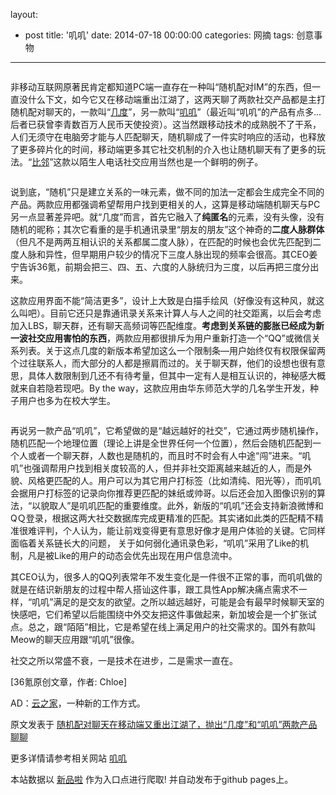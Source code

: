 layout: 
  - post 
title: '叽叽' 
date: 2014-07-18 00:00:00 
categories: 网摘 
tags: 创意事物 
---

<p><img src="http://a.36krcnd.com/photo/2014/27b7ffb26336be450da77122be88f637.png" alt=""/></p>

<p>非移动互联网原著民肯定都知道PC端一直存在一种叫“随机配对IM”的东西，但一直没什么下文，如今它又在移动端重出江湖了，这两天聊了两款社交产品都是主打随机配对聊天的，一款叫“<a target="_blank" data-no-turbolink="true" href="http://imjidu.com/">几度</a>”，另一款叫“<a target="_blank" data-no-turbolink="true" href="http://itunes.apple.com/cn/app/ji-ji-you-qu-de-sui-ji-jiao-you/id867887231?mt=8">叽叽</a>”（最近叫“叽叽”的产品有点多...后者已获曾李青数百万人民币天使投资）。这当然跟移动技术的成熟脱不了干系，人们无须守在电脑旁才能与人匹配聊天，随机聊成了一件实时响应的活动，也释放了更多碎片化的时间，移动端更多其它社交机制的介入也让随机聊天有了更多的玩法。“<a target="_blank" data-no-turbolink="true" href="http://www.36kr.com/p/212613.html">比邻</a>”这款以陌生人电话社交应用当然也是一个鲜明的例子。</p>

<p><img src="http://a.36krcnd.com/photo/2014/d035981cbf4ba4b06ab95de62ab0d379.jpg" alt=""/></p>

<p>说到底，“随机”只是建立关系的一味元素，做不同的加法一定都会生成完全不同的产品。两款应用都强调希望帮用户找到更相关的人，这算是移动端随机聊天与PC另一点显著差异吧。就“几度”而言，首先它融入了<strong>纯匿名</strong>的元素，没有头像，没有随机的昵称；其次它看重的是手机通讯录里“朋友的朋友”这个神奇的<strong>二度人脉群体</strong>（但凡不是两两互相认识的关系都属二度人脉），在匹配的时候也会优先匹配到二度人脉和异性，但早期用户较少的情况下三度人脉出现的频率会很高。其CEO姜宁告诉<span>36氪</span>，前期会把三、四、五、六度的人脉统归为三度，以后再把三度分出来。</p>

<p>这款应用界面不能“简洁更多”，设计上大致是白描手绘风（好像没有这种风，就这么叫吧）。目前它还只是靠通讯录关系来计算人与人之间的社交距离，以后会考虑加入LBS，聊天群，还有聊天高频词等匹配维度。<strong>考虑到关系链的膨胀已经成为新一波社交应用害怕的东西</strong>，两款应用都很排斥为用户重新打造一个“QQ”或微信关系列表。关于这点几度的新版本希望加这么一个限制条—用户始终仅有权限保留两个过往联系人，而大部分的人都是擦肩而过的。关于聊天群，他们的设想也很有意思，具体人数限制到几还不有待考量，但其中一定有人是相互认识的，神秘感大概就来自若隐若现吧。By the way，这款应用由华东师范大学的几名学生开发，种子用户也多为在校大学生。</p>

<p><img src="http://a.36krcnd.com/photo/2014/f3a3b1316f14bca185c981cc87598a1a.jpg" alt=""/></p>

<p>再说另一款产品“叽叽”，它希望做的是“越远越好的社交”，它通过两步随机操作，随机匹配一个地理位置（理论上讲是全世界任何一个位置），然后会随机匹配到一个人或者一个聊天群，人数也是随机的，而且时不时会有人中途“闯”进来。“叽叽”也强调帮用户找到相关度较高的人，但并非社交距离越来越近的人，而是外貌、风格更匹配的人。用户可以为其它用户打标签（比如清纯、阳光等），而叽叽会据用户打标签的记录向你推荐更匹配的妹纸或帅哥。以后还会加入图像识别的算法，“以貌取人”是叽叽匹配的重要维度。此外，新版的“叽叽”还会支持新浪微博和QＱ登录，根据这两大社交数据库完成更精准的匹配。其实诸如此类的匹配精不精准很难评判，个人认为，能让前戏变得更有意思好像才是用户体验的关键。它同样面临着关系链长大的问题， 关于如何弱化通讯录色彩，“叽叽”采用了Like的机制，凡是被Like的用户的动态会优先出现在用户信息流中。</p>

<p>其CEO认为，很多人的QQ列表常年不发生变化是一件很不正常的事，而叽叽做的就是在结识新朋友的过程中帮人搭讪这件事，跟工具性App解决痛点需求不一样，“叽叽”满足的是交友的欲望。之所以越远越好，可能是会有最早时候聊天室的快感吧，它们希望以后能围绕中外交友把这件事做起来，新加坡会是一个扩张试点。总之，跟“陌陌”相比，它是希望在线上满足用户的社交需求的。国外有款叫Meow的聊天应用跟“叽叽”很像。</p>

<p>社交之所以常盛不衰，一是技术在进步，二是需求一直在。</p>
					<p>[<span>36氪</span>原创文章，作者: Chloe]</p>
					<p>AD：<a href="http://cnrdn.com/GJWE" target="_blank">云之家</a>，一种新的工作方式。</p>  



原文发表于 [随机配对聊天在移动端又重出江湖了，抛出“几度”和“叽叽”两款产品聊聊](http://www.36kr.com/p/213157.html)  

更多详情请参考相关网站 [叽叽](http://www.yx.cc/)  

本站数据以 [新品啦](http://xinpinla.com/) 作为入口点进行爬取! 并自动发布于github pages上。  
